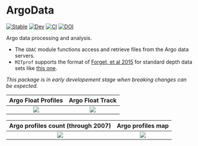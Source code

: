# ArgoData

[![Stable](https://img.shields.io/badge/docs-stable-blue.svg)](https://JuliaOcean.github.io/ArgoData.jl/stable)
[![Dev](https://img.shields.io/badge/docs-dev-blue.svg)](https://JuliaOcean.github.io/ArgoData.jl/dev)
[![CI](https://github.com/JuliaOcean/ArgoData.jl/actions/workflows/ci.yml/badge.svg)](https://github.com/JuliaOcean/ArgoData.jl/actions/workflows/ci.yml)
[![DOI](https://zenodo.org/badge/237021498.svg)](https://zenodo.org/badge/latestdoi/237021498)

Argo data processing and analysis. 

- The `GDAC` module functions access and retrieve files from the Argo data servers. 
- `MITprof` supports the format of [Forget, et al 2015](http://dx.doi.org/10.5194/gmd-8-3071-2015) for standard depth data sets like [this one](https://doi.org/10.7910/DVN/EE3C40).

_This package is in early developement stage when breaking changes can be expected._

Argo Float Profiles             |  Argo Float Track 
:------------------------------:|:---------------------------------:
![](https://user-images.githubusercontent.com/20276764/150622766-aee5773d-7fea-4360-9b47-05f68e235499.png)  |  ![](https://user-images.githubusercontent.com/20276764/150622726-61169b99-4320-4069-b113-5edabb9b64fe.png)

Argo profiles count (through 2007) |  Argo profiles map 
:------------------------------:|:---------------------------------:
![](examples/argo_per_year.png)  |  ![](examples/argo_map_2004.png)
